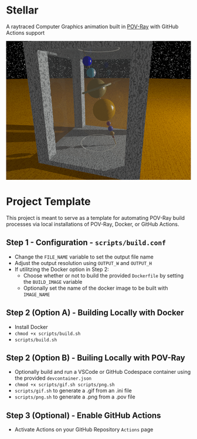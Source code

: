 # Stellar

A raytraced Computer Graphics animation built in [POV-Ray](https://www.povray.org/) with GitHub Actions support

![Stellar](./Stellar.gif)

# Project Template

This project is meant to serve as a template for automating POV-Ray build processes via local installations of POV-Ray, Docker, or GitHub Actions.

## Step 1 - Configuration - `scripts/build.conf`

- Change the `FILE_NAME` variable to set the output file name
- Adjust the output resolution using `OUTPUT_W` and `OUTPUT_H`
- If utilitzing the Docker option in Step 2:
  - Choose whether or not to build the provided `Dockerfile` by setting the `BUILD_IMAGE` variable
  - Optionally set the name of the docker image to be built with `IMAGE_NAME`

## Step 2 (Option A) - Building Locally with Docker

- Install Docker
- `chmod +x scripts/build.sh`
- `scripts/build.sh`

## Step 2 (Option B) - Builing Locally with POV-Ray

- Optionally build and run a VSCode or GitHub Codespace container using the provided `devcontainer.json`
- `chmod +x scripts/gif.sh scripts/png.sh`
- `scripts/gif.sh` to generate a .gif from an .ini file
- `scripts/png.sh` to generate a .png from a .pov file

## Step 3 (Optional) - Enable GitHub Actions

- Activate Actions on your GitHub Repository `Actions` page
